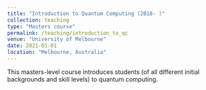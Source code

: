 ```yaml
---
title: "Introduction to Quantum Computing (2018- )"
collection: teaching
type: "Masters course"
permalink: /teaching/introduction_to_qc
venue: "University of Melbourne"
date: 2021-01-01
location: "Melbourne, Australia"
---
```


This masters-level course introduces students (of all different initial backgrounds and skill levels) to quantum computing.